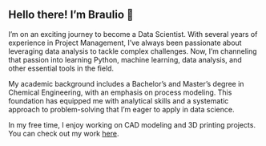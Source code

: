 ## Hello there! I’m Braulio 👋

I’m on an exciting journey to become a Data Scientist. With several years of experience in Project Management, I’ve always been passionate about leveraging data analysis to tackle complex challenges. Now, I’m channeling that passion into learning Python, machine learning, data analysis, and other essential tools in the field.

My academic background includes a Bachelor’s and Master’s degree in Chemical Engineering, with an emphasis on process modeling. This foundation has equipped me with analytical skills and a systematic approach to problem-solving that I’m eager to apply in data science.

In my free time, I enjoy working on CAD modeling and 3D printing projects. You can check out my work [here](https://www.printables.com/@3dprintedbyte_451072/models).

<!--
**RochaBraulio/RochaBraulio** is a ✨ _special_ ✨ repository because its `README.md` (this file) appears on your GitHub profile.

Here are some ideas to get you started:

- 🔭 I’m currently working on ...
- 🌱 I’m currently learning ...
- 👯 I’m looking to collaborate on ...
- 🤔 I’m looking for help with ...
- 💬 Ask me about ...
- 📫 How to reach me: ...
- 😄 Pronouns: ...
- ⚡ Fun fact: ...
-->
